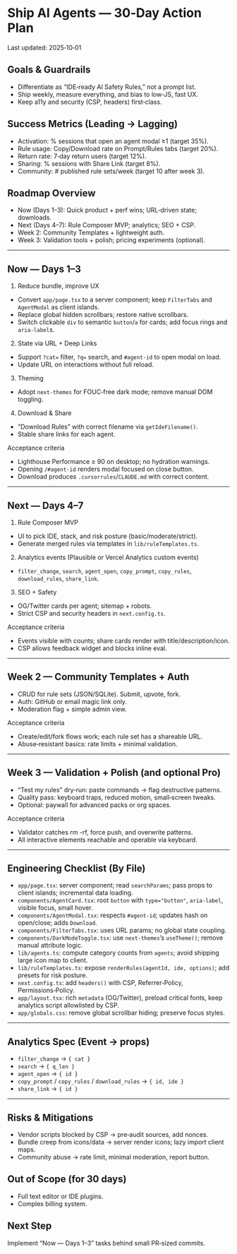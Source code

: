 # Ship AI Agents — 30‑Day Action Plan

Last updated: 2025‑10‑01

## Goals & Guardrails
- Differentiate as “IDE‑ready AI Safety Rules,” not a prompt list.
- Ship weekly, measure everything, and bias to low‑JS, fast UX.
- Keep a11y and security (CSP, headers) first‑class.

## Success Metrics (Leading → Lagging)
- Activation: % sessions that open an agent modal ≥1 (target 35%).
- Rule usage: Copy/Download rate on Prompt/Rules tabs (target 20%).
- Return rate: 7‑day return users (target 12%).
- Sharing: % sessions with Share Link (target 8%).
- Community: # published rule sets/week (target 10 after week 3).

## Roadmap Overview
- Now (Days 1–3): Quick product + perf wins; URL‑driven state; downloads.
- Next (Days 4–7): Rule Composer MVP; analytics; SEO + CSP.
- Week 2: Community Templates + lightweight auth.
- Week 3: Validation tools + polish; pricing experiments (optional).

---

## Now — Days 1–3
1) Reduce bundle, improve UX
- Convert `app/page.tsx` to a server component; keep `FilterTabs` and `AgentModal` as client islands.
- Replace global hidden scrollbars; restore native scrollbars.
- Switch clickable `div` to semantic `button`/`a` for cards; add focus rings and `aria-label`s.

2) State via URL + Deep Links
- Support `?cat=` filter, `?q=` search, and `#agent-id` to open modal on load.
- Update URL on interactions without full reload.

3) Theming
- Adopt `next-themes` for FOUC‑free dark mode; remove manual DOM toggling.

4) Download & Share
- “Download Rules” with correct filename via `getIdeFilename()`.
- Stable share links for each agent.

Acceptance criteria
- Lighthouse Performance ≥ 90 on desktop; no hydration warnings.
- Opening `/#agent-id` renders modal focused on close button.
- Download produces `.cursorrules`/`CLAUDE.md` with correct content.

---

## Next — Days 4–7
1) Rule Composer MVP
- UI to pick IDE, stack, and risk posture (basic/moderate/strict).
- Generate merged rules via templates in `lib/ruleTemplates.ts`.

2) Analytics events (Plausible or Vercel Analytics custom events)
- `filter_change`, `search`, `agent_open`, `copy_prompt`, `copy_rules`, `download_rules`, `share_link`.

3) SEO + Safety
- OG/Twitter cards per agent; sitemap + robots.
- Strict CSP and security headers in `next.config.ts`.

Acceptance criteria
- Events visible with counts; share cards render with title/description/icon.
- CSP allows feedback widget and blocks inline eval.

---

## Week 2 — Community Templates + Auth
- CRUD for rule sets (JSON/SQLite). Submit, upvote, fork.
- Auth: GitHub or email magic link only.
- Moderation flag + simple admin view.

Acceptance criteria
- Create/edit/fork flows work; each rule set has a shareable URL.
- Abuse‑resistant basics: rate limits + minimal validation.

---

## Week 3 — Validation + Polish (and optional Pro)
- “Test my rules” dry‑run: paste commands → flag destructive patterns.
- Quality pass: keyboard traps, reduced motion, small‑screen tweaks.
- Optional: paywall for advanced packs or org spaces.

Acceptance criteria
- Validator catches rm -rf, force push, and overwrite patterns.
- All interactive elements reachable and operable via keyboard.

---

## Engineering Checklist (By File)
- `app/page.tsx`: server component; read `searchParams`; pass props to client islands; incremental data loading.
- `components/AgentCard.tsx`: root `button` with `type="button"`, `aria-label`, visible focus, small hover.
- `components/AgentModal.tsx`: respects `#agent-id`; updates hash on open/close; adds `Download`.
- `components/FilterTabs.tsx`: uses URL params; no global state coupling.
- `components/DarkModeToggle.tsx`: use `next-themes`’s `useTheme()`; remove manual attribute logic.
- `lib/agents.ts`: compute category counts from `agents`; avoid shipping large icon map to client.
- `lib/ruleTemplates.ts`: expose `renderRules(agentId, ide, options)`; add presets for risk posture.
- `next.config.ts`: add `headers()` with CSP, Referrer‑Policy, Permissions‑Policy.
- `app/layout.tsx`: rich `metadata` (OG/Twitter), preload critical fonts, keep analytics script allowlisted by CSP.
- `app/globals.css`: remove global scrollbar hiding; preserve focus styles.

---

## Analytics Spec (Event → props)
- `filter_change` → `{ cat }`
- `search` → `{ q_len }`
- `agent_open` → `{ id }`
- `copy_prompt` / `copy_rules` / `download_rules` → `{ id, ide }`
- `share_link` → `{ id }`

---

## Risks & Mitigations
- Vendor scripts blocked by CSP → pre‑audit sources, add nonces.
- Bundle creep from icons/data → server render icons; lazy import client maps.
- Community abuse → rate limit, minimal moderation, report button.

## Out of Scope (for 30 days)
- Full text editor or IDE plugins.
- Complex billing system.

## Next Step
Implement “Now — Days 1–3” tasks behind small PR‑sized commits. 
